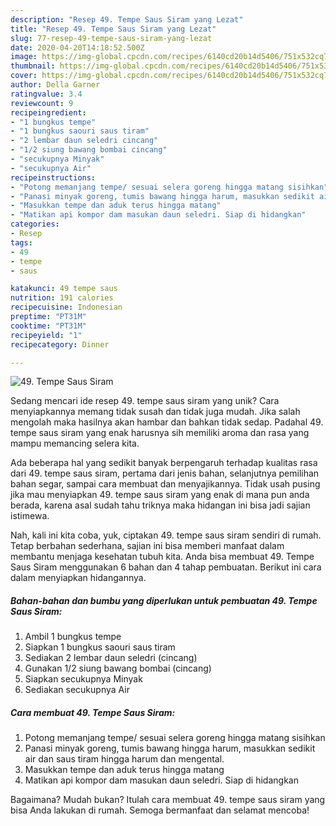 ```yaml
---
description: "Resep 49. Tempe Saus Siram yang Lezat"
title: "Resep 49. Tempe Saus Siram yang Lezat"
slug: 77-resep-49-tempe-saus-siram-yang-lezat
date: 2020-04-20T14:18:52.500Z
image: https://img-global.cpcdn.com/recipes/6140cd20b14d5406/751x532cq70/49-tempe-saus-siram-foto-resep-utama.jpg
thumbnail: https://img-global.cpcdn.com/recipes/6140cd20b14d5406/751x532cq70/49-tempe-saus-siram-foto-resep-utama.jpg
cover: https://img-global.cpcdn.com/recipes/6140cd20b14d5406/751x532cq70/49-tempe-saus-siram-foto-resep-utama.jpg
author: Della Garner
ratingvalue: 3.4
reviewcount: 9
recipeingredient:
- "1 bungkus tempe"
- "1 bungkus saouri saus tiram"
- "2 lembar daun seledri cincang"
- "1/2 siung bawang bombai cincang"
- "secukupnya Minyak"
- "secukupnya Air"
recipeinstructions:
- "Potong memanjang tempe/ sesuai selera goreng hingga matang sisihkan"
- "Panasi minyak goreng, tumis bawang hingga harum, masukkan sedikit air dan saus tiram hingga harum dan mengental."
- "Masukkan tempe dan aduk terus hingga matang"
- "Matikan api kompor dam masukan daun seledri. Siap di hidangkan"
categories:
- Resep
tags:
- 49
- tempe
- saus

katakunci: 49 tempe saus 
nutrition: 191 calories
recipecuisine: Indonesian
preptime: "PT31M"
cooktime: "PT31M"
recipeyield: "1"
recipecategory: Dinner

---
```



![49. Tempe Saus Siram](https://img-global.cpcdn.com/recipes/6140cd20b14d5406/751x532cq70/49-tempe-saus-siram-foto-resep-utama.jpg)

Sedang mencari ide resep 49. tempe saus siram yang unik? Cara menyiapkannya memang tidak susah dan tidak juga mudah. Jika salah mengolah maka hasilnya akan hambar dan bahkan tidak sedap. Padahal 49. tempe saus siram yang enak harusnya sih memiliki aroma dan rasa yang mampu memancing selera kita.

Ada beberapa hal yang sedikit banyak berpengaruh terhadap kualitas rasa dari 49. tempe saus siram, pertama dari jenis bahan, selanjutnya pemilihan bahan segar, sampai cara membuat dan menyajikannya. Tidak usah pusing jika mau menyiapkan 49. tempe saus siram yang enak di mana pun anda berada, karena asal sudah tahu triknya maka hidangan ini bisa jadi sajian istimewa.




Nah, kali ini kita coba, yuk, ciptakan 49. tempe saus siram sendiri di rumah. Tetap berbahan sederhana, sajian ini bisa memberi manfaat dalam membantu menjaga kesehatan tubuh kita. Anda bisa membuat 49. Tempe Saus Siram menggunakan 6 bahan dan 4 tahap pembuatan. Berikut ini cara dalam menyiapkan hidangannya.

<!--inarticleads1-->

##### Bahan-bahan dan bumbu yang diperlukan untuk pembuatan 49. Tempe Saus Siram:

1. Ambil 1 bungkus tempe
1. Siapkan 1 bungkus saouri saus tiram
1. Sediakan 2 lembar daun seledri (cincang)
1. Gunakan 1/2 siung bawang bombai (cincang)
1. Siapkan secukupnya Minyak
1. Sediakan secukupnya Air




<!--inarticleads2-->

##### Cara membuat 49. Tempe Saus Siram:

1. Potong memanjang tempe/ sesuai selera goreng hingga matang sisihkan
1. Panasi minyak goreng, tumis bawang hingga harum, masukkan sedikit air dan saus tiram hingga harum dan mengental.
1. Masukkan tempe dan aduk terus hingga matang
1. Matikan api kompor dam masukan daun seledri. Siap di hidangkan




Bagaimana? Mudah bukan? Itulah cara membuat 49. tempe saus siram yang bisa Anda lakukan di rumah. Semoga bermanfaat dan selamat mencoba!
